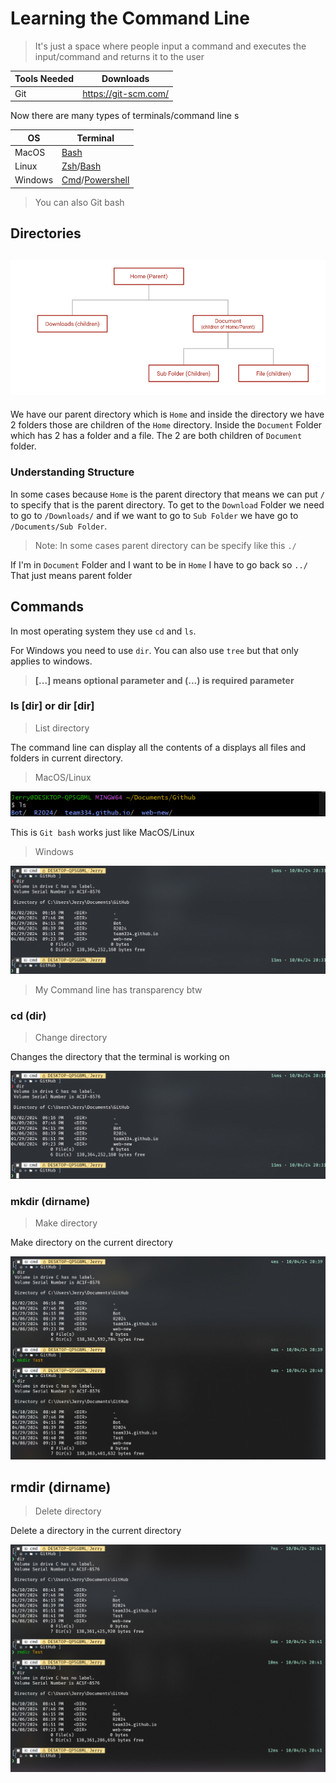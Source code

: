 # Learning the Command Line

> It's just a space where people input a command and executes the input/command and returns it to the user



| Tools Needed | Downloads            |
| ------------ | -------------------- |
| Git          | https://git-scm.com/ |

Now there are many types of terminals/command line s

| OS      | Terminal       |
| ------- | -------------- |
| MacOS   | [Bash](https://www.gnu.org/software/bash/)           |
| Linux   | [Zsh](https://www.zsh.org/)/[Bash](https://www.gnu.org/software/bash)       |
| Windows | [Cmd](https://learn.microsoft.com/en-us/windows-server/administration/windows-commands/cmd)/[Powershell](https://learn.microsoft.com/en-us/powershell/) |

>  You can also Git bash



## Directories

## ![Directory Structure](./src/00//directories.png)

We have our parent directory which is `Home` and inside the directory we have 2 folders those are children of the `Home` directory. Inside the `Document` Folder which has 2 has a folder and a file. The 2 are both children of `Document` folder.



### Understanding Structure

In some cases because `Home` is the parent directory that means we can put `/` to specify that is the parent directory. To get to the `Download` Folder we need to go to `/Downloads/` and if we want to go to `Sub Folder` we have go to `/Documents/Sub Folder`.

> Note: In some cases parent directory can be specify like this `./`

If I'm in `Document` Folder and I want to be in `Home` I have to go back so `../` That just means parent folder



## Commands

In most operating system they use `cd` and `ls`. 

For Windows you need to use `dir`. You can also use `tree` but that only applies to windows.



> **[...] means optional parameter and (...) is required parameter**



### ls [dir] or dir [dir]

> List directory

The command line can display all the contents of a displays all files and folders in current directory.

> MacOS/Linux

![ls](./src/00//ls.png)

This is `Git bash` works just like MacOS/Linux

> Windows

![dir](./src/00//dir.png)

> My Command line has transparency btw

### cd (dir)

> Change directory

Changes the directory that the terminal is working on

![](./src/00//dir.png)



### mkdir (dirname)

> Make directory

Make directory on the current directory

![mkdir](./src/00//mkdir.png)

## rmdir (dirname)

> Delete directory

Delete a directory in the current directory

![rmdir](./src/00/rmdir.png)
